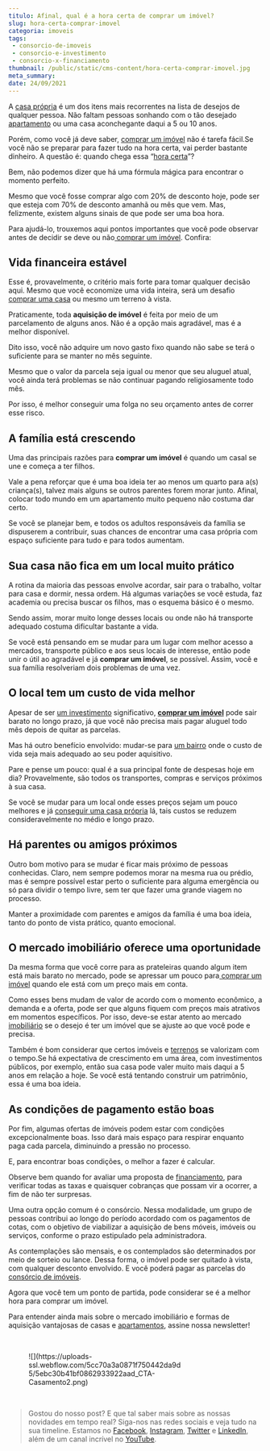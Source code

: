 ```yaml
---
titulo: Afinal, qual é a hora certa de comprar um imóvel?
slug: hora-certa-comprar-imovel
categoria: imoveis
tags:
 - consorcio-de-imoveis
 - consorcio-e-investimento
 - consorcio-x-financiamento
thumbnail: /public/static/cms-content/hora-certa-comprar-imovel.jpg
meta_summary: 
date: 24/09/2021
---
```

A [casa própria](https://www.embracon.com.br/blog/como-conquistar-a-estabilidade-da-casa-propria) é um dos itens mais recorrentes na lista de desejos de qualquer pessoa. Não faltam pessoas sonhando com o tão desejado [apartamento](https://www.embracon.com.br/blog/como-comprar-um-apartamento) ou uma casa aconchegante daqui a 5 ou 10 anos.

Porém, como você já deve saber, [comprar um imóvel](https://www.embracon.com.br/consorcio-de-imoveis) não é tarefa fácil.Se você não se preparar para fazer tudo na hora certa, vai perder bastante dinheiro. A questão é: quando chega essa “[hora certa](https://www.embracon.com.br/blog/8-motivos-que-comprovam-que-consorcio-e-investimento)”?

Bem, não podemos dizer que há uma fórmula mágica para encontrar o momento perfeito.

Mesmo que você fosse comprar algo com 20% de desconto hoje, pode ser que esteja com 70% de desconto amanhã ou mês que vem. Mas, felizmente, existem alguns sinais de que pode ser uma boa hora.

Para ajudá-lo, trouxemos aqui pontos importantes que você pode observar antes de decidir se deve ou não[ comprar um imóvel](https://www.embracon.com.br/blog/8-dicas-compra-primeiro-imovel). Confira:

Vida financeira estável
-----------------------

Esse é, provavelmente, o critério mais forte para tomar qualquer decisão aqui. Mesmo que você economize uma vida inteira, será um desafio [comprar uma casa](https://www.embracon.com.br/consorcio-de-imoveis) ou mesmo um terreno à vista.

Praticamente, toda **aquisição de imóvel** é feita por meio de um parcelamento de alguns anos. Não é a opção mais agradável, mas é a melhor disponível.

Dito isso, você não adquire um novo gasto fixo quando não sabe se terá o suficiente para se manter no mês seguinte.

Mesmo que o valor da parcela seja igual ou menor que seu aluguel atual, você ainda terá problemas se não continuar pagando religiosamente todo mês.

Por isso, é melhor conseguir uma folga no seu orçamento antes de correr esse risco.

A família está crescendo
------------------------

Uma das principais razões para **comprar um imóvel** é quando um casal se une e começa a ter filhos.

Vale a pena reforçar que é uma boa ideia ter ao menos um quarto para a(s) criança(s), talvez mais alguns se outros parentes forem morar junto. Afinal, colocar todo mundo em um apartamento muito pequeno não costuma dar certo.

Se você se planejar bem, e todos os adultos responsáveis da família se dispuserem a contribuir, suas chances de encontrar uma casa própria com espaço suficiente para tudo e para todos aumentam.

Sua casa não fica em um local muito prático
-------------------------------------------

A rotina da maioria das pessoas envolve acordar, sair para o trabalho, voltar para casa e dormir, nessa ordem. Há algumas variações se você estuda, faz academia ou precisa buscar os filhos, mas o esquema básico é o mesmo.

Sendo assim, morar muito longe desses locais ou onde não há transporte adequado costuma dificultar bastante a vida.

Se você está pensando em se mudar para um lugar com melhor acesso a mercados, transporte público e aos seus locais de interesse, então pode unir o útil ao agradável e já **comprar um imóvel**, se possível. Assim, você e sua família resolveriam dois problemas de uma vez.

O local tem um custo de vida melhor
-----------------------------------

Apesar de ser [um investimento](https://www.embracon.com.br/blog/8-motivos-que-comprovam-que-consorcio-e-investimento) significativo, [**comprar um imóvel**](https://www.embracon.com.br/blog/8-dicas-compra-primeiro-imovel) pode sair barato no longo prazo, já que você não precisa mais pagar aluguel todo mês depois de quitar as parcelas.

Mas há outro benefício envolvido: mudar-se para [um bairro](https://www.embracon.com.br/blog/saiba-o-que-considerar-ao-escolher-um-bairro-para-morar) onde o custo de vida seja mais adequado ao seu poder aquisitivo.

Pare e pense um pouco: qual é a sua principal fonte de despesas hoje em dia? Provavelmente, são todos os transportes, compras e serviços próximos à sua casa.

Se você se mudar para um local onde esses preços sejam um pouco melhores e já [conseguir uma casa própria](https://www.embracon.com.br/consorcio-de-imoveis) lá, tais custos se reduzem consideravelmente no médio e longo prazo.

Há parentes ou amigos próximos
------------------------------

Outro bom motivo para se mudar é ficar mais próximo de pessoas conhecidas. Claro, nem sempre podemos morar na mesma rua ou prédio, mas é sempre possível estar perto o suficiente para alguma emergência ou só para dividir o tempo livre, sem ter que fazer uma grande viagem no processo.

Manter a proximidade com parentes e amigos da família é uma boa ideia, tanto do ponto de vista prático, quanto emocional.

O mercado imobiliário oferece uma oportunidade
----------------------------------------------

Da mesma forma que você corre para as prateleiras quando algum item está mais barato no mercado, pode se apressar um pouco para[ comprar um imóvel](https://www.embracon.com.br/consorcio-de-imoveis) quando ele está com um preço mais em conta.

Como esses bens mudam de valor de acordo com o momento econômico, a demanda e a oferta, pode ser que alguns fiquem com preços mais atrativos em momentos específicos. Por isso, deve-se estar atento ao mercado [imobiliário](https://www.embracon.com.br/blog/por-que-contratar-o-consorcio-imobiliario-embracon) se o desejo é ter um imóvel que se ajuste ao que você pode e precisa.

Também é bom considerar que certos imóveis e [terrenos](https://www.embracon.com.br/blog/vale-a-pena-comprar-um-terreno-para-investir) se valorizam com o tempo.Se há expectativa de crescimento em uma área, com investimentos públicos, por exemplo, então sua casa pode valer muito mais daqui a 5 anos em relação a hoje. Se você está tentando construir um patrimônio, essa é uma boa ideia.

As condições de pagamento estão boas
------------------------------------

Por fim, algumas ofertas de imóveis podem estar com condições excepcionalmente boas. Isso dará mais espaço para respirar enquanto paga cada parcela, diminuindo a pressão no processo.

E, para encontrar boas condições, o melhor a fazer é calcular.

Observe bem quando for avaliar uma proposta de [financiamento](https://www.embracon.com.br/blog/financiamento-ou-consorcio-o-que-e-melhor-na-compra-de-um-imovel), para verificar todas as taxas e quaisquer cobranças que possam vir a ocorrer, a fim de não ter surpresas.

Uma outra opção comum é o consórcio. Nessa modalidade, um grupo de pessoas contribui ao longo do período acordado com os pagamentos de cotas, com o objetivo de viabilizar a aquisição de bens móveis, imóveis ou serviços, conforme o prazo estipulado pela administradora.

As contemplações são mensais, e os contemplados são determinados por meio de sorteio ou lance. Dessa forma, o imóvel pode ser quitado à vista, com qualquer desconto envolvido. E você poderá pagar as parcelas do [consórcio de imóveis](https://www.embracon.com.br/consorcio-de-imoveis).

Agora que você tem um ponto de partida, pode considerar se é a melhor hora para comprar um imóvel.

Para entender ainda mais sobre o mercado imobiliário e formas de aquisição vantajosas de casas e [apartamentos](https://www.embracon.com.br/blog/como-comprar-um-apartamento), assine nossa newsletter!

‍

<figure class="w-richtext-figure-type-image w-richtext-align-center" style="max-width:310px"><div>![](https://uploads-ssl.webflow.com/5cc70a3a0871f750442da9d5/5ebc30b41bf0862933922aad_CTA-Casamento2.png)</div></figure>‍

> Gostou do nosso post? E que tal saber mais sobre as nossas novidades em tempo real? Siga-nos nas redes sociais e veja tudo na sua timeline. Estamos no [Facebook](https://www.facebook.com/embracon/), [Instagram](https://www.instagram.com/embraconoficial/), [Twitter](https://twitter.com/embracon) e [LinkedIn](https://www.linkedin.com/company/1018875/), além de um canal incrível no [YouTube](https://www.youtube.com/channel/UCL-Y0mv9zc73Iek48NLUBzQ).

‍
